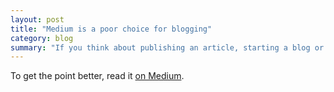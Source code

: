 ```yaml
---
layout: post
title: "Medium is a poor choice for blogging"
category: blog
summary: "If you think about publishing an article, starting a blog or even just sharing a short rant on Medium, please consider what you’ll be putting your readers through."
---
```


To get the point better, read it [on Medium](https://medium.com/@nikitonsky/medium-is-a-poor-choice-for-blogging-bb0048d19133).